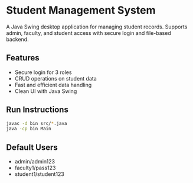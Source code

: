 # Student Management System

A Java Swing desktop application for managing student records. Supports admin, faculty, and student access with secure login and file-based backend.

## Features
- Secure login for 3 roles
- CRUD operations on student data
- Fast and efficient data handling
- Clean UI with Java Swing

## Run Instructions
```bash
javac -d bin src/*.java
java -cp bin Main
```

## Default Users
- admin/admin123
- faculty1/pass123
- student1/student123